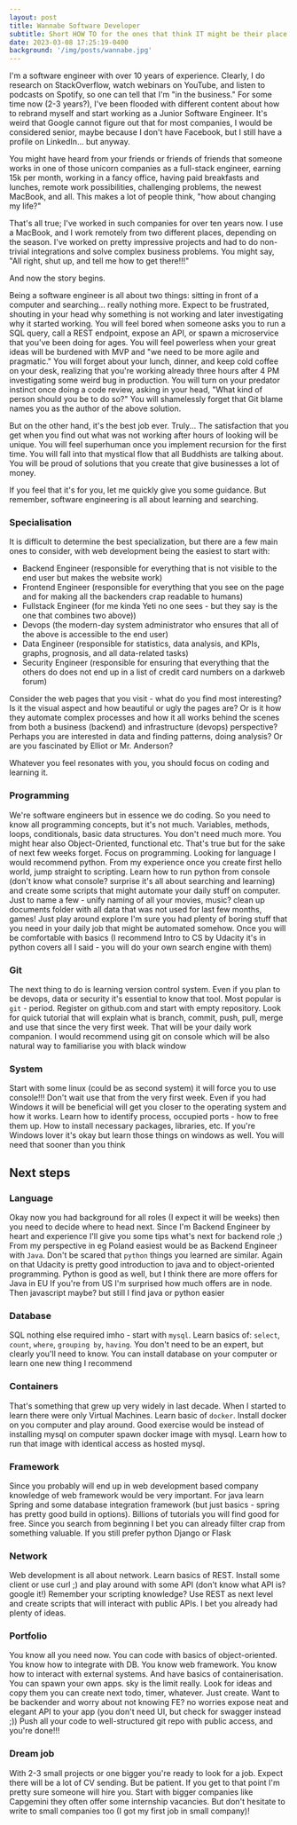 ```yaml
---
layout: post
title: Wannabe Software Developer
subtitle: Short HOW TO for the ones that think IT might be their place
date: 2023-03-08 17:25:19-0400
background: '/img/posts/wannabe.jpg'
---
```


I'm a software engineer with over 10 years of experience. Clearly, I do research on StackOverflow, watch webinars on
YouTube,
and listen to podcasts on Spotify, so one can tell that I'm "in the business." For some time now (2-3 years?),
I've been flooded with different content about how to rebrand myself and start working as a Junior Software Engineer.
It's weird that Google cannot figure out that for most companies, I would be considered senior, maybe because I don't
have Facebook,
but I still have a profile on LinkedIn... but anyway.

You might have heard from your friends or friends of friends that someone works in one of those unicorn companies as a
full-stack engineer,
earning 15k per month, working in a fancy office, having paid breakfasts and lunches, remote work possibilities,
challenging problems,
the newest MacBook, and all. This makes a lot of people think, "how about changing my life?"

That's all true; I've worked in such companies for over ten years now. I use a MacBook, and I work remotely from two
different places,
depending on the season. I've worked on pretty impressive projects and had to do non-trivial integrations and solve
complex business problems.
You might say, "All right, shut up, and tell me how to get there!!!"

And now the story begins.

Being a software engineer is all about two things: sitting in front of a computer and searching... really nothing more.
Expect to be frustrated, shouting in your head why something is not working and later investigating why it started
working.
You will feel bored when someone asks you to run a SQL query, call a REST endpoint, expose an API, or spawn a
microservice that you've been doing for ages.
You will feel powerless when your great ideas will be burdened with MVP and "we need to be more agile and pragmatic."
You will forget about your lunch, dinner, and keep cold coffee on your desk, realizing that you're working already three
hours after 4 PM investigating some weird bug in production.
You will turn on your predator instinct once doing a code review, asking in your head, "What kind of person should you
be to do so?"
You will shamelessly forget that Git blame names you as the author of the above solution.

But on the other hand, it's the best job ever. Truly... The satisfaction that you get when you find out what was not
working after hours of looking will be unique.
You will feel superhuman once you implement recursion for the first time. You will fall into that mystical flow that all
Buddhists are talking about.
You will be proud of solutions that you create that give businesses a lot of money.

If you feel that it's for you, let me quickly give you some guidance. But remember, software engineering is all about
learning and searching.

### Specialisation

It is difficult to determine the best specialization, but there are a few main ones to consider, with web development
being the easiest to start with:

- Backend Engineer (responsible for everything that is not visible to the end user but makes the website work)
- Frontend Engineer (responsible for everything that you see on the page and for making all the backenders crap readable
  to humans)
- Fullstack Engineer (for me kinda Yeti no one sees - but they say is the one that combines two above))
- Devops (the modern-day system administrator who ensures that all of the above is accessible to the end user)
- Data Engineer (responsible for statistics, data analysis, and KPIs, graphs, prognosis, and all data-related tasks)
- Security Engineer (responsible for ensuring that everything that the others do does not end up in a
  list of credit card numbers on a darkweb forum)

Consider the web pages that you visit - what do you find most interesting? Is it the visual aspect and how beautiful or
ugly the pages are?
Or is it how they automate complex processes and how it all works behind the scenes from both a business (backend) and
infrastructure (devops) perspective?
Perhaps you are interested in data and finding patterns, doing analysis? Or are you fascinated by Elliot or Mr.
Anderson?

Whatever you feel resonates with you, you should focus on coding and learning it.

### Programming

We're software engineers but in essence we do coding. So you need to know all programming concepts, but it's not much.
Variables, methods, loops, conditionals, basic data structures. You don't need much more. You might hear also
Object-Oriented, functional etc.
That's true but for the sake of next few weeks forget. Focus on programming. Looking for language I would recommend
python.
From my experience once you create first hello world, jump straight to scripting. Learn how to run python from console
(don't know what console? surprise it's all about searching and learning) and create some scripts that might automate
your daily stuff on computer.
Just to name a few - unify naming of all your movies, music? clean up documents folder with all data that was not used
for last few months,
games! Just play around explore I'm sure you had plenty of boring stuff that you need in your daily job that might be
automated somehow.
Once you will be comfortable with basics (I recommend Intro to CS by Udacity it's in python covers all I said - you will
do your own search engine with them)

### Git

The next thing to do is learning version control system. Even if you plan to be devops, data or
security it's essential to know that tool.
Most popular is `git` - period. Register on github.com and start with empty repository. Look for quick tutorial that will
explain what is branch, commit, push, pull, merge
and use that since the very first week. That will be your daily work companion. I would recommend using git on console
which will be also natural way to familiarise you with black window

### System

Start with some linux (could be as second system) it will force you to use console!!! Don't wait use that from the very
first week. Even if you had Windows
it will be beneficial will get you closer to the operating system and how it works. Learn how to identify process,
occupied ports - how to free them up.
How to install necessary packages, libraries, etc. If you're Windows lover it's okay but learn those things on windows
as well. You will need that sooner than you think

## Next steps

### Language

Okay now you had background for all roles (I expect it will be weeks) then you need to decide where to head next.
Since I'm Backend Engineer by heart and experience I'll give you some tips what's next for backend role ;)
From my perspective in eg Poland easiest would be as Backend Engineer with `Java`. Don't be scared that `python` things you
learned are similar.
Again on that Udacity is pretty good introduction to java and to object-oriented programming. Python is good as
well, but I think there are more offers for Java in EU
If you're from US I'm surprised how much offers are in node. Then javascript maybe? but still I find java or python
easier

### Database

SQL nothing else required imho - start with `mysql`. Learn basics of: `select`, `count`, `where`, `grouping by`, `having`. You don't
need to be an expert,
but clearly you'll need to know. You can install database on your computer or learn one new thing I recommend

### Containers

That's something that grew up very widely in last decade. When I started to learn there were only Virtual Machines.
Learn basic of `docker`.
Install docker on you computer and play around. Good exercise would be instead of installing mysql on computer spawn
docker image with mysql.
Learn how to run that image with identical access as hosted mysql.

### Framework

Since you probably will end up in web development based company knowledge of web framework would be very important.
For java learn Spring and some database integration framework (but just basics - spring has pretty good build in
options).
Billions of tutorials you will find good for free. Since you search from beginning I bet you can already filter crap
from something valuable.
If you still prefer python Django or Flask

### Network

Web development is all about network. Learn basics of REST. Install some client or use curl ;) and play around with some
API (don't know what API is? google it!)
Remember your scripting knowledge? Use REST as next level and create scripts that will interact with public APIs. I
bet you already had plenty of ideas.

### Portfolio

You know all you need now. You can code with basics of object-oriented. You know how to integrate with DB. You know web
framework.
You know how to interact with external systems. And have basics of containerisation. You can spawn your own apps. sky is
the limit really.
Look for ideas and copy them you can create next todo, timer, whatever. Just create. Want to be backender and worry
about not knowing FE? no worries expose
neat and elegant API to your app (you don't need UI, but check for swagger instead ;))
Push all your code to well-structured git repo with public access, and you're done!!!

### Dream job

With 2-3 small projects or one bigger you're ready to look for a job. Expect there will be a lot of CV sending. But be
patient.
If you get to that point I'm pretty sure someone will hire you. Start with bigger companies like Capgemini they often
offer some internship vacancies.
But don't hesitate to write to small companies too (I got my first job in small company)! 